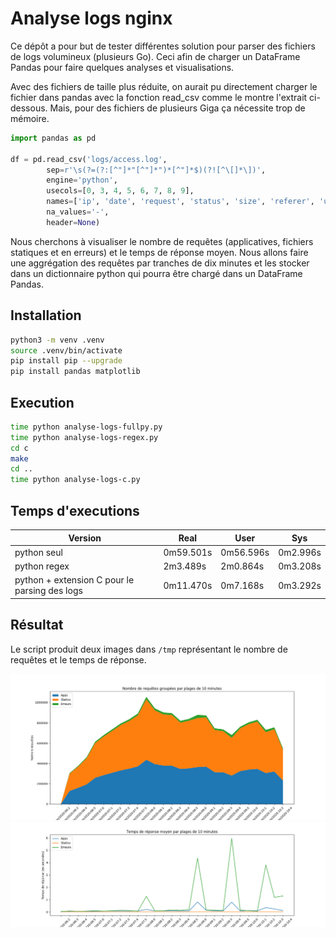 Analyse logs nginx
==================

Ce dépôt a pour but de tester différentes solution pour parser des fichiers de logs volumineux (plusieurs Go). Ceci afin de charger un DataFrame Pandas pour faire quelques analyses et visualisations.

Avec des fichiers de taille plus réduite, on aurait pu directement charger le fichier dans pandas avec la fonction read_csv comme le montre l'extrait ci-dessous. Mais, pour des fichiers de plusieurs Giga ça nécessite trop de mémoire.

```python
import pandas as pd

df = pd.read_csv('logs/access.log',
        sep=r'\s(?=(?:[^"]*"[^"]*")*[^"]*$)(?![^\[]*\])',
        engine='python',
        usecols=[0, 3, 4, 5, 6, 7, 8, 9],
        names=['ip', 'date', 'request', 'status', 'size', 'referer', 'user_agent', 'rt'],
        na_values='-',
        header=None)
```

Nous cherchons à visualiser le nombre de requêtes (applicatives, fichiers statiques et en erreurs) et le temps de réponse moyen. Nous allons faire une aggrégation des requêtes par tranches de dix minutes et les stocker dans un dictionnaire python qui pourra être chargé dans un DataFrame Pandas.

Installation
------------

``` bash
python3 -m venv .venv
source .venv/bin/activate
pip install pip --upgrade
pip install pandas matplotlib
```

Execution
---------

```bash
time python analyse-logs-fullpy.py
time python analyse-logs-regex.py
cd c
make
cd ..
time python analyse-logs-c.py
```

Temps d'executions
-----------------

| Version | Real | User | Sys |
|---------|------|------|-----|
| python seul | 0m59.501s | 0m56.596s | 0m2.996s |
| python regex | 2m3.489s | 2m0.864s | 0m3.208s |
| python + extension C pour le parsing des logs | 0m11.470s | 0m7.168s | 0m3.292s |

Résultat
--------

Le script produit deux images dans `/tmp` représentant le nombre de requêtes et le temps de réponse.

![Nombre de requêtes](out/nb_requests.png)
![Temps de réponse moyen](out/rt_requests.png)
